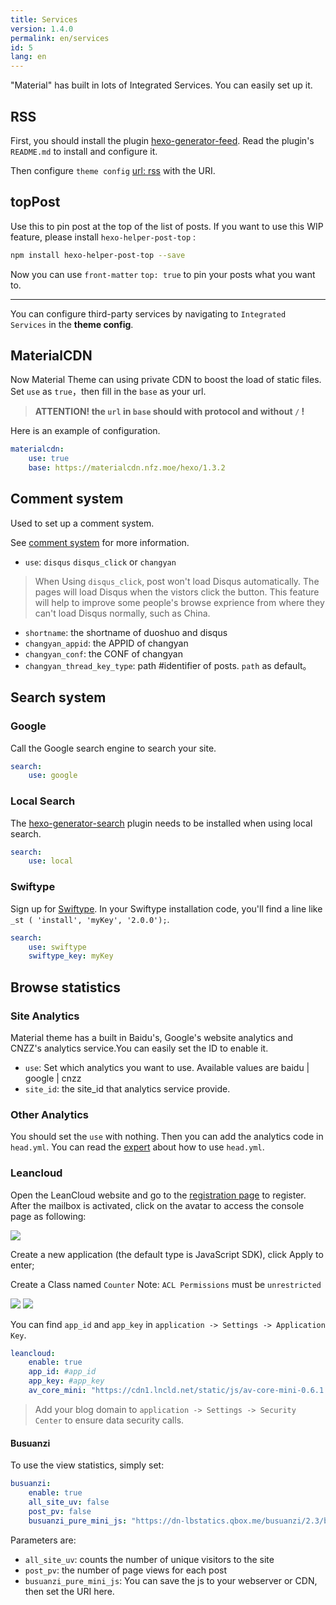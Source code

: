 ```yaml
---
title: Services
version: 1.4.0
permalink: en/services
id: 5
lang: en
---
```


"Material" has built in lots of Integrated Services. You can easily set up it.

## RSS

First, you should install the plugin [hexo-generator-feed](https://github.com/hexojs/hexo-generator-feed). Read the plugin's `README.md` to install and configure it.

Then configure `theme config`  [url: rss](/en/intro/#url) with the URI.

## topPost

Use this to pin post at the top of the list of posts.
If you want to use this WIP feature, please install `hexo-helper-post-top` :

```bash
npm install hexo-helper-post-top --save
```

Now you can use `front-matter` `top: true` to pin your posts what you want to.

----

You can configure third-party services by navigating to `Integrated Services` in the **theme config**.

## MaterialCDN

Now Material Theme can using private CDN to boost the load of static files.
Set `use` as `true`，then fill in the `base` as your url.

> **ATTENTION! the `url` in `base` should with protocol and without `/` !**

Here is an example of configuration.

```yaml
materialcdn: 
    use: true 
    base: https://materialcdn.nfz.moe/hexo/1.3.2
```

## Comment system

Used to set up a comment system.

See [comment system](/en/services/#Comment-system) for more information.

- `use`: `disqus` `disqus_click` or `changyan`

> When Using `disqus_click`, post won't load Disqus automatically. The pages will load Disqus when the vistors click the button. This feature will help to improve some people's browse exprience from where they can't load Disqus normally, such as China.

- `shortname`: the shortname of duoshuo and disqus
- `changyan_appid`: the APPID of changyan
- `changyan_conf`: the CONF of changyan
- `changyan_thread_key_type`: path #identifier of posts. `path` as default。

## Search system

### Google

Call the Google search engine to search your site.

```yaml
search:
    use: google
```

### Local Search

The [hexo-generator-search](https://github.com/PaicHyperionDev/hexo-generator-search) plugin needs to be installed when using local search.

```yaml
search:
    use: local
```

### Swiftype

Sign up for [Swiftype](https://swiftype.com/). In your Swiftype installation code, you'll find a line like `_st ( 'install', 'myKey', '2.0.0');`.

```yaml
search:
    use: swiftype
    swiftype_key: myKey
```

## Browse statistics

### Site Analytics

Material theme has a built in Baidu's, Google's website analytics and CNZZ's analytics service.You can easily set the ID to enable it.

- `use`: Set which analytics you want to use.  Available values are baidu | google | cnzz
- `site_id`: the site_id that analytics service provide.

### Other Analytics

You should set the `use` with nothing. Then you can add the analytics code in `head.yml`. You can read the [expert](/en/expert/) about how to use `head.yml`.

### Leancloud

Open the LeanCloud website and go to the [registration page](https://leancloud.cn/login.html#/signup) to register. After the mailbox is activated, click on the avatar to access the console page as following:

![](https://qiniu.viosey.com/img/leancloud-config-1.png)

Create a new application (the default type is JavaScript SDK), click Apply to enter;

Create a Class named `Counter`
Note: `ACL Permissions` must be `unrestricted`

![](https://qiniu.viosey.com/img/leancloud-config-2.png)
![](https://qiniu.viosey.com/img/leancloud-config-3.png)

You can find `app_id` and `app_key` in `application -> Settings -> Application Key`.

```yaml
leancloud:
    enable: true
    app_id: #app_id
    app_key: #app_key
    av_core_mini: "https://cdn1.lncld.net/static/js/av-core-mini-0.6.1.js"
```

> Add your blog domain to `application -> Settings -> Security Center` to ensure data security calls.

#### Busuanzi

To use the view statistics, simply set:

```yaml
busuanzi:
    enable: true
    all_site_uv: false
    post_pv: false
    busuanzi_pure_mini_js: "https://dn-lbstatics.qbox.me/busuanzi/2.3/busuanzi.pure.mini.js"
```

Parameters are:

- `all_site_uv`: counts the number of unique visitors to the site
- `post_pv`: the number of page views for each post
- `busuanzi_pure_mini_js`: You can save the js to your webserver or CDN, then set the URI here.
